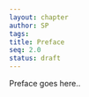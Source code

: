 ```yaml
---
layout: chapter
author: SP
tags:
title: Preface
seq: 2.0
status: draft
---
```


Preface goes here..
